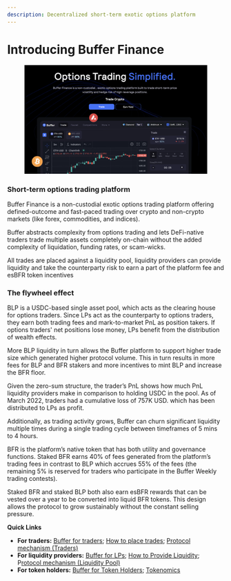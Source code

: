 ```yaml
---
description: Decentralized short-term exotic options platform
---
```


# Introducing Buffer Finance

<figure><img src=".gitbook/assets/Screenshot 2023-03-17 at 8.01.38 PM (2).png" alt=""><figcaption></figcaption></figure>

### Short-term options trading platform

Buffer Finance is a non-custodial exotic options trading platform offering defined-outcome and fast-paced trading over crypto and non-crypto markets (like forex, commodities, and indices).

Buffer abstracts complexity from options trading and lets DeFi-native traders trade multiple assets completely on-chain without the added complexity of liquidation, funding rates, or scam-wicks.

All trades are placed against a liquidity pool, liquidity providers can provide liquidity and take the counterparty risk to earn a part of the platform fee and esBFR token incentives&#x20;

### **The flywheel effect**

BLP is a USDC-based single asset pool, which acts as the clearing house for options traders. Since LPs act as the counterparty to options traders, they earn both trading fees and mark-to-market PnL as position takers. If options traders' net positions lose money, LPs benefit from the distribution of wealth effects.&#x20;

More BLP liquidity in turn allows the Buffer platform to support higher trade size which generated higher protocol volume. This in turn results in more fees for BLP and BFR stakers and more incentives to mint BLP and increase the BFR floor.&#x20;

Given the zero-sum structure, the trader’s PnL shows how much PnL liquidity providers make in comparison to holding USDC in the pool. As of March 2022, traders had a cumulative loss of 757K USD. which has been distributed to LPs as profit. &#x20;

Additionally, as trading activity grows, Buffer can churn significant liquidity multiple times during a single trading cycle between timeframes of 5 mins to 4 hours.

BFR is the platform’s native token that has both utility and governance functions. Staked BFR earns 40% of fees generated from the platform’s trading fees in contrast to BLP which accrues 55% of the fees (the remaining 5% is reserved for traders who participate in the Buffer Weekly trading contests).&#x20;

Staked BFR and staked BLP both also earn esBFR rewards that can be vested over a year to be converted into liquid BFR tokens. This design allows the protocol to grow sustainably without the constant selling pressure.&#x20;

**Quick Links**

* **For traders:** [Buffer for traders](introduction/buffer-for-traders.md); [How to place trades](quick-start-guides/how-to-place-trades.md); [Protocol mechanism (Traders)](protocol-mechanism/trading.md)
* **For liquidity providers:** [Buffer for LPs](introduction/buffer-for-lps.md); [How to Provide Liquidity](quick-start-guides/how-to-provide-liqudity.md); P[rotocol mechanism (Liquidity Pool)](protocol-mechanism/liquidity-pool.md)
* **For token holders:** [Buffer for Token Holders](https://app.gitbook.com/s/as8muGJZvVrS0BgDB8hJ/\~/changes/3/introduction/buffer-for-token-holders); [Tokenomics](https://app.gitbook.com/s/as8muGJZvVrS0BgDB8hJ/\~/changes/3/tokenomics)
